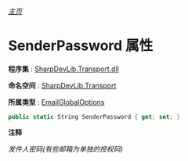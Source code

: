 ###### [主页](./Index.md "主页")

# SenderPassword 属性

**程序集** : [SharpDevLib.Transport.dll](./SharpDevLib.Transport.assembly.md "SharpDevLib.Transport.dll")

**命名空间** : [SharpDevLib.Transport](./SharpDevLib.Transport.namespace.md "SharpDevLib.Transport")

**所属类型** : [EmailGlobalOptions](./SharpDevLib.Transport.EmailGlobalOptions.md "EmailGlobalOptions")

``` csharp
public static String SenderPassword { get; set; }
```

**注释**

*发件人密码(有些邮箱为单独的授权码)*




